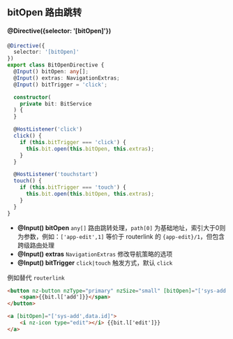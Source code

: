 ## bitOpen 路由跳转

#### @Directive({selector: '[bitOpen]'})

```typescript
@Directive({
  selector: '[bitOpen]'
})
export class BitOpenDirective {
  @Input() bitOpen: any[];
  @Input() extras: NavigationExtras;
  @Input() bitTrigger = 'click';

  constructor(
    private bit: BitService
  ) {
  }

  @HostListener('click')
  click() {
    if (this.bitTrigger === 'click') {
      this.bit.open(this.bitOpen, this.extras);
    }
  }

  @HostListener('touchstart')
  touch() {
    if (this.bitTrigger === 'touch') {
      this.bit.open(this.bitOpen, this.extras);
    }
  }
}
```

- **@Input() bitOpen** `any[]` 路由跳转处理，`path[0]` 为基础地址，索引大于0则为参数，例如：`['app-edit',1]` 等价于 routerlink 的 `{app-edit}/1`，但包含跨级路由处理
- **@Input() extras** `NavigationExtras` 修改导航策略的选项
- **@Input() bitTrigger** `click|touch` 触发方式，默认 `click`

例如替代 `routerlink`

```html
<button nz-button nzType="primary" nzSize="small" [bitOpen]="['sys-add']">
    <span>{{bit.l['add']}}</span>
</button>

<a [bitOpen]="['sys-add',data.id]">
    <i nz-icon type="edit"></i> {{bit.l['edit']}}
</a>
```